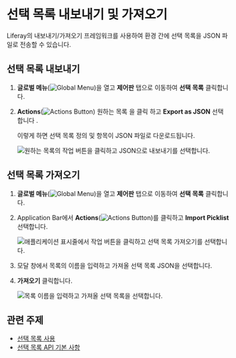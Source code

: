 # 선택 목록 내보내기 및 가져오기

Liferay의 내보내기/가져오기 프레임워크를 사용하여 환경 간에 선택 목록을 JSON 파일로 전송할 수 있습니다.

## 선택 목록 내보내기

1. **글로벌 메뉴**(![Global Menu](../../../images/icon-applications-menu.png))을 열고 **제어판** 탭으로 이동하여 **선택 목록** 클릭합니다.

1. **Actions**(![Actions Button](../../../images/icon-actions.png)) 원하는 목록 을 클릭 하고 **Export as JSON** 선택 합니다 .

   이렇게 하면 선택 목록 정의 및 항목이 JSON 파일로 다운로드됩니다.

   ![원하는 목록의 작업 버튼을 클릭하고 JSON으로 내보내기를 선택합니다.](./exporting-and-importing-picklists/images/01.png)

## 선택 목록 가져오기

1. **글로벌 메뉴**(![Global Menu](../../../images/icon-applications-menu.png))을 열고 **제어판** 탭으로 이동하여 **선택 목록** 클릭합니다.

1. Application Bar에서 **Actions**(![Actions Button](../../../images/icon-actions.png))를 클릭하고 **Import Picklist** 선택합니다.

   ![애플리케이션 표시줄에서 작업 버튼을 클릭하고 선택 목록 가져오기를 선택합니다.](./exporting-and-importing-picklists/images/02.png)

1. 모달 창에서 목록의 이름을 입력하고 가져올 선택 목록 JSON을 선택합니다.

1. **가져오기** 클릭합니다.

   ![목록 이름을 입력하고 가져올 선택 목록을 선택합니다.](./exporting-and-importing-picklists/images/03.png)

## 관련 주제

* [선택 목록 사용](./using-picklists.md)
* [선택 목록 API 기본 사항](./picklists-api-basics.md)
